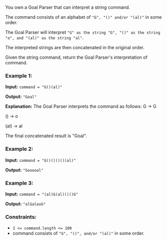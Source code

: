 You own a Goal Parser that can interpret a string command.

The command consists of an alphabet of ```"G", "()" and/or "(al)"``` in some order. 

The Goal Parser will interpret ```"G" as the string "G", "()" as the string "o", and "(al)" as the string "al"```. 

The interpreted strings are then concatenated in the original order.

Given the string command, return the Goal Parser's interpretation of command.

 

### Example 1:

**Input:** ```command = "G()(al)"```

**Output:** ```"Goal"```

**Explanation:** The Goal Parser interprets the command as follows:
G -> G

() -> o

(al) -> al

The final concatenated result is "Goal".

### Example 2:

**Input:** ```command = "G()()()()(al)"```

**Output:** ```"Gooooal"```

### Example 3:

**Input:** ```command = "(al)G(al)()()G"```

**Output:** ```"alGalooG"```

 

### Constraints:

* ```1 <= command.length <= 100```
* command consists of ```"G", "()", and/or "(al)"``` in some order.

